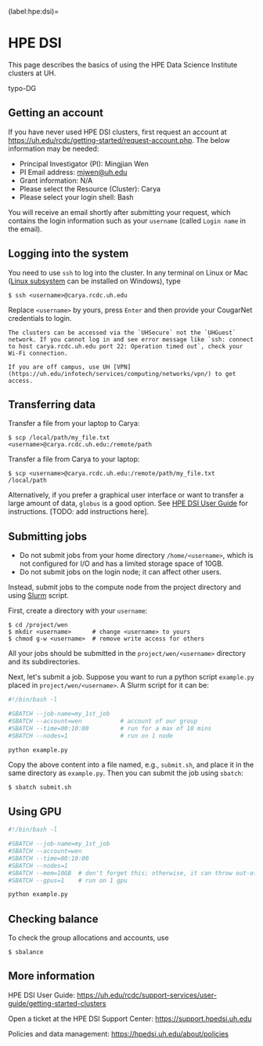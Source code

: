 (label:hpe:dsi)=

# HPE DSI

This page describes the basics of using the HPE Data Science Institute clusters at UH.

typo-DG


## Getting an account

If you have never used HPE DSI clusters, first request an account at https://uh.edu/rcdc/getting-started/request-account.php. The below information may be needed:

- Principal Investigator (PI): Mingjian Wen
- PI Email address: mjwen@uh.edu
- Grant information: N/A
- Please select the Resource (Cluster): Carya
- Please select your login shell: Bash

You will receive an email shortly after submitting your request, which contains the login information such as your `username` (called `Login name` in the email).

## Logging into the system

You need to use `ssh` to log into the cluster.
In any terminal on Linux or Mac ([Linux subsystem](https://docs.microsoft.com/en-us/windows/wsl/) can be installed on Windows), type

```
$ ssh <username>@carya.rcdc.uh.edu
```

Replace `<username>` by yours, press `Enter` and then provide your CougarNet credentials to login.

```{tip}
The clusters can be accessed via the `UHSecure` not the `UHGuest` network. If you cannot log in and see error message like `ssh: connect to host carya.rcdc.uh.edu port 22: Operation timed out`, check your Wi-Fi connection.

If you are off campus, use UH [VPN](https://uh.edu/infotech/services/computing/networks/vpn/) to get access.
```

## Transferring data

Transfer a file from your laptop to Carya:

```
$ scp /local/path/my_file.txt <username>@carya.rcdc.uh.edu:/remote/path
```

Transfer a file from Carya to your laptop:

```
$ scp <username>@carya.rcdc.uh.edu:/remote/path/my_file.txt /local/path
```

Alternatively, if you prefer a graphical user interface or want to transfer a large amount of data, `globus` is a good option. See [HPE DSI User Guide](https://uh.edu/rcdc/support-services/user-guide/getting-started-clusters) for instructions. [TODO: add instructions here].

## Submitting jobs

- Do not submit jobs from your home directory `/home/<username>`, which is not configured for I/O and has a limited storage space of 10GB.
- Do not submit jobs on the login node; it can affect other users.

Instead, submit jobs to the compute node from the project directory and using [Slurm](https://slurm.schedmd.com) script.

First, create a directory with your `username`:

```
$ cd /project/wen
$ mkdir <username>      # change <username> to yours
$ chmod g-w <username>  # remove write access for others
```

All your jobs should be submitted in the `project/wen/<username>` directory and its subdirectories.

Next, let's submit a job. Suppose you want to run a python script `example.py` placed in `project/wen/<username>`. A Slurm script for it can be:

```bash
#!/bin/bash -l

#SBATCH --job-name=my_1st_job
#SBATCH --account=wen           # account of our group
#SBATCH --time=00:10:00         # run for a max of 10 mins
#SBATCH --nodes=1               # run on 1 node

python example.py
```

Copy the above content into a file named, e.g., `submit.sh`, and place it in the same directory as `example.py`. Then you can submit the job using `sbatch`:

```
$ sbatch submit.sh
```

## Using GPU

```bash
#!/bin/bash -l

#SBATCH --job-name=my_1st_job
#SBATCH --account=wen
#SBATCH --time=00:10:00
#SBATCH --nodes=1
#SBATCH --mem=10GB  # don't forget this; otherwise, it can throw out-of-memory error
#SBATCH --gpus=1    # run on 1 gpu

python example.py
```

## Checking balance

To check the group allocations and accounts, use

```
$ sbalance
```

## More information

HPE DSI User Guide: https://uh.edu/rcdc/support-services/user-guide/getting-started-clusters

Open a ticket at the HPE DSI Support Center: https://support.hpedsi.uh.edu

Policies and data management: https://hpedsi.uh.edu/about/policies
